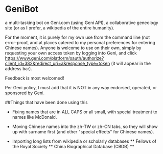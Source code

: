 # GeniBot
a multi-tasking bot on Geni.com (using Geni API), a collaborative geneology site (or as I prefer, a wikipedia of the entire humanity).

For the moment, it is purely for my own use from the command line (not error-proof, and at places catered to my personal preferences for entering Chinese names). Anyone is welcome to use on their own, simply by requesting your own access token by logging into Geni, and click https://www.geni.com/platform/oauth/authorize?client_id=382&redirect_uri=a&response_type=token (it will appear in the address bar).

Feedback is most welcomed!

Per Geni policy, I must add that it is NOT in any way endorsed, operated, or sponsored by Geni.

##Things that have been done using this

* Fixing names that are in ALL CAPS or all small, with special treatment to names like McDonald.

* Moving Chinese names into the zh-TW or zh-CN tabs, so they will show up with surname first (and other "special effects" for Chinese names).

* Importing long lists from wikipedia or scholarly databases
** Fellows of the Royal Society
** China Biographical Database (CBDB)
** 
